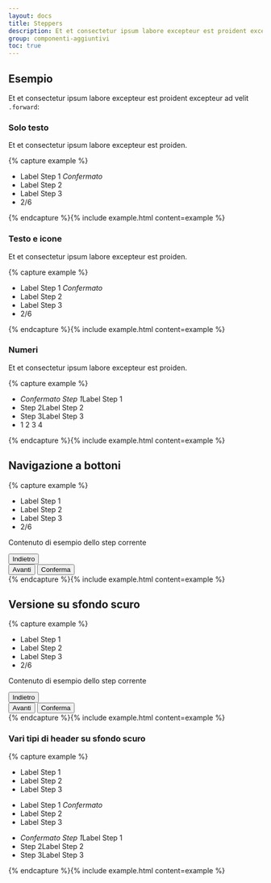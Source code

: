 ```yaml
---
layout: docs
title: Steppers
description: Et et consectetur ipsum labore excepteur est proident excepteur ad velit
group: componenti-aggiuntivi
toc: true
---
```


<style>
  /* Style override for Documentation purposes */

  .bd-example .steppers-content {
	height: 400px;
	border: 2px dashed #eee;
	background: #fafafa;
	display: flex;
	justify-content: center;
	align-items: center;
	color: #999;
  }
  .bd-example .steppers.bg-dark .steppers-content{
	  color: #aaa;
	  border-color: #aaa;
	  background: #17324d;
	  opacity: 0.5;
  }
  .bd-example .steppers.bg-dark {
	  padding: 30px;
  }

  @media screen and (max-width: 991px) {
		.bd-example {
			overflow: hidden;
			padding: 0;
		}
		.bd-example .steppers-content {
			height: 300px;
			border: none;
		}
		.bd-example .steppers.bg-dark {
			padding: 0;
		}
	}
</style>

## Esempio

Et et consectetur ipsum labore excepteur est proident excepteur ad velit `.forward`:

### Solo testo

Et et consectetur ipsum labore excepteur est proiden.

{% capture example %}
<div class="steppers">
	<ul class="steppers-header">
		<li class="success">Label Step 1 <i class="it-ico it-check steppers-success"><span class="sr-only">Confermato</span></i></li>
		<li class="active">Label Step 2</li>
		<li>Label Step 3</li>
		<li class="steppers-index">2/6</li>
	</ul>
</div>
{% endcapture %}{% include example.html content=example %}

### Testo e icone

Et et consectetur ipsum labore excepteur est proiden.

{% capture example %}
<div class="steppers">
	<ul class="steppers-header">
		<li class="success"><i class="it-ico it-calendar" aria-hidden="true"></i>Label Step 1 <i class="it-ico it-check steppers-success"><span class="sr-only">Confermato</span></i></li>
		<li class="active"><i class="it-ico it-copy" aria-hidden="true"></i>Label Step 2</li>
		<li><i class="it-ico it-settings" aria-hidden="true"></i>Label Step 3</li>
		<li class="steppers-index">2/6</li>
	</ul>
</div>
{% endcapture %}{% include example.html content=example %}

### Numeri

Et et consectetur ipsum labore excepteur est proiden.

{% capture example %}
<div class="steppers">
	<ul class="steppers-header">
		<li class="success"><span class="steppers-number"><i class="it-ico it-check steppers-success"><span class="sr-only">Confermato Step 1</span></i></span>Label Step 1</li>
		<li class="active"><span class="steppers-number"><span class="sr-only">Step </span>2</span>Label Step 2</li>
		<li><span class="steppers-number"><span class="sr-only">Step </span>3</span>Label Step 3</li>
		<li class="steppers-index"><span>1</span> <span class="active">2</span> <span>3</span> <span>4</span></li>
	</ul>
</div>
{% endcapture %}{% include example.html content=example %}

## Navigazione a bottoni

{% capture example %}
<div class="steppers">
	<ul class="steppers-header">
		<li class="success">Label Step 1 <i class="it-ico it-check steppers-success"></i></li>
		<li class="active">Label Step 2</li>
		<li>Label Step 3</li>
		<li class="steppers-index">2/6</li>
	</ul>
	<div class="steppers-content">
		<!-- Esempio START -->
		<p>Contenuto di esempio dello step corrente</p>
		<!-- Esempio END -->
	</div>
	<nav class="steppers-nav">
		<button type="button" class="btn btn-outline-primary btn-sm"><i class="it-ico it-chevron-left"></i>Indietro</button>
		<div class="steppers-progress">
			<div class="progress">
				<div class="progress-bar" role="progressbar" style="width: 33%" aria-valuenow="33" aria-valuemin="0" aria-valuemax="100"></div>
			</div>
		</div>
		<button type="button" class="btn btn-primary btn-sm">Avanti<i class="it-ico it-chevron-right"></i></button>
		<button type="button" class="btn btn-primary btn-sm steppers-btn-done">Conferma</button>
	</nav>
</div>
{% endcapture %}{% include example.html content=example %}

## Versione su sfondo scuro

{% capture example %}
<div class="steppers bg-dark">
	<ul class="steppers-header">
		<li class="success">Label Step 1 <i class="it-ico it-check steppers-success"></i></li>
		<li class="active">Label Step 2</li>
		<li>Label Step 3</li>
		<li class="steppers-index">2/6</li>
	</ul>
	<div class="steppers-content">
		<!-- Esempio START -->
		<p>Contenuto di esempio dello step corrente</p>
		<!-- Esempio END -->
	</div>
	<nav class="steppers-nav">
		<button type="button" class="btn btn-outline-primary btn-sm"><i class="it-ico it-chevron-left"></i>Indietro</button>
		<div class="steppers-progress">
			<div class="progress">
				<div class="progress-bar" role="progressbar" style="width: 33%" aria-valuenow="33" aria-valuemin="0" aria-valuemax="100"></div>
			</div>
		</div>
		<button type="button" class="btn btn-primary btn-sm">Avanti<i class="it-ico it-chevron-right"></i></button>
		<button type="button" class="btn btn-primary btn-sm steppers-btn-done">Conferma</button>
	</nav>
</div>
{% endcapture %}{% include example.html content=example %}

### Vari tipi di header su sfondo scuro

{% capture example %}
<!-- Solo testo -->
<div class="steppers bg-dark">
	<ul class="steppers-header">
		<li class="success">Label Step 1 <i class="it-ico it-check steppers-success"></i></li>
		<li class="active">Label Step 2</li>
		<li>Label Step 3</li>
	</ul>
</div>

<!-- Testo e icone -->
<div class="steppers bg-dark">
	<ul class="steppers-header">
		<li class="success"><i class="it-ico it-calendar" aria-hidden="true"></i>Label Step 1 <i class="it-ico it-check steppers-success"><span class="sr-only">Confermato</span></i></li>
		<li class="active"><i class="it-ico it-copy" aria-hidden="true"></i>Label Step 2</li>
		<li><i class="it-ico it-settings" aria-hidden="true"></i>Label Step 3</li>
	</ul>
</div>

<!-- Numeri -->
<div class="steppers bg-dark">
	<ul class="steppers-header">
		<li class="success"><span class="steppers-number"><i class="it-ico it-check steppers-success"><span class="sr-only">Confermato Step 1</span></i></span>Label Step 1</li>
		<li class="active"><span class="steppers-number"><span class="sr-only">Step </span>2</span>Label Step 2</li>
		<li><span class="steppers-number"><span class="sr-only">Step </span>3</span>Label Step 3</li>
	</ul>
</div>
{% endcapture %}{% include example.html content=example %}